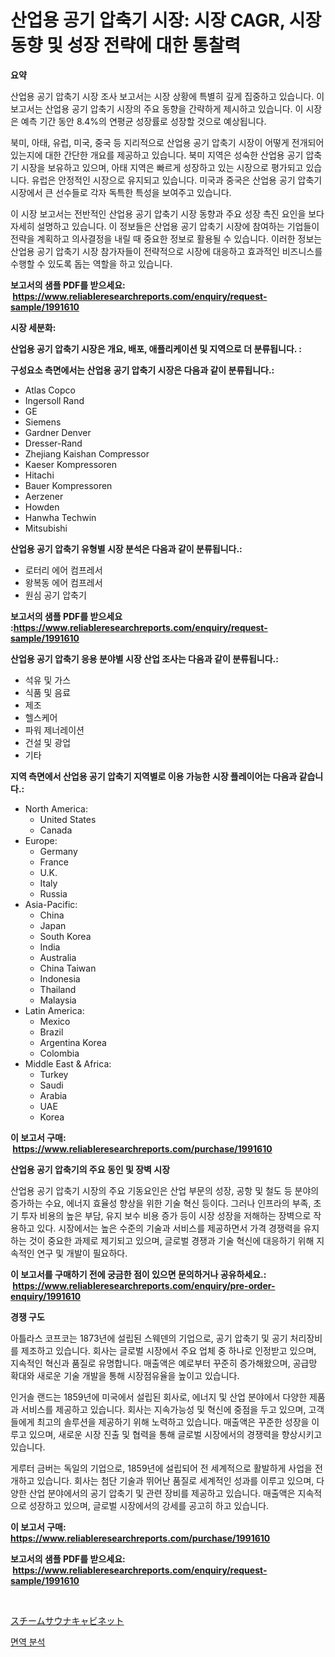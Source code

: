 <p><h1>산업용 공기 압축기 시장: 시장 CAGR, 시장 동향 및 성장 전략에 대한 통찰력</h1></p><p><strong>요약</strong></p>
<p><p>산업용 공기 압축기 시장 조사 보고서는 시장 상황에 특별히 깊게 집중하고 있습니다. 이 보고서는 산업용 공기 압축기 시장의 주요 동향을 간략하게 제시하고 있습니다. 이 시장은 예측 기간 동안 8.4%의 연평균 성장률로 성장할 것으로 예상됩니다.</p><p>북미, 아태, 유럽, 미국, 중국 등 지리적으로 산업용 공기 압축기 시장이 어떻게 전개되어 있는지에 대한 간단한 개요를 제공하고 있습니다. 북미 지역은 성숙한 산업용 공기 압축기 시장을 보유하고 있으며, 아태 지역은 빠르게 성장하고 있는 시장으로 평가되고 있습니다. 유럽은 안정적인 시장으로 유지되고 있습니다. 미국과 중국은 산업용 공기 압축기 시장에서 큰 선수들로 각자 독특한 특성을 보여주고 있습니다.</p><p>이 시장 보고서는 전반적인 산업용 공기 압축기 시장 동향과 주요 성장 촉진 요인을 보다 자세히 설명하고 있습니다. 이 정보들은 산업용 공기 압축기 시장에 참여하는 기업들이 전략을 계획하고 의사결정을 내릴 때 중요한 정보로 활용될 수 있습니다. 이러한 정보는 산업용 공기 압축기 시장 참가자들이 전략적으로 시장에 대응하고 효과적인 비즈니스를 수행할 수 있도록 돕는 역할을 하고 있습니다.</p></p>
<p><strong>보고서의 샘플 PDF를 받으세요: &nbsp;<a href="https://www.reliableresearchreports.com/enquiry/request-sample/1991610">https://www.reliableresearchreports.com/enquiry/request-sample/1991610</a></strong></p>
<p><strong>시장 세분화:</strong></p>
<p><strong> 산업용 공기 압축기 시장은 개요, 배포, 애플리케이션 및 지역으로 더 분류됩니다. :</strong></p>
<p><strong>구성요소 측면에서는 산업용 공기 압축기 시장은 다음과 같이 분류됩니다.:</strong></p>
<p><ul><li>Atlas Copco</li><li>Ingersoll Rand</li><li>GE</li><li>Siemens</li><li>Gardner Denver</li><li>Dresser-Rand</li><li>Zhejiang Kaishan Compressor</li><li>Kaeser Kompressoren</li><li>Hitachi</li><li>Bauer Kompressoren</li><li>Aerzener</li><li>Howden</li><li>Hanwha Techwin</li><li>Mitsubishi</li></ul></p>
<p><strong> 산업용 공기 압축기 유형별 시장 분석은 다음과 같이 분류됩니다.:</strong></p>
<p><ul><li>로터리 에어 컴프레서</li><li>왕복동 에어 컴프레서</li><li>원심 공기 압축기</li></ul></p>
<p><strong>보고서의 샘플 PDF를 받으세요 :<a href="https://www.reliableresearchreports.com/enquiry/request-sample/1991610">https://www.reliableresearchreports.com/enquiry/request-sample/1991610</a></strong></p>
<p><strong> 산업용 공기 압축기 응용 분야별 시장 산업 조사는 다음과 같이 분류됩니다.:</strong></p>
<p><ul><li>석유 및 가스</li><li>식품 및 음료</li><li>제조</li><li>헬스케어</li><li>파워 제너레이션</li><li>건설 및 광업</li><li>기타</li></ul></p>
<p><strong>지역 측면에서 산업용 공기 압축기 지역별로 이용 가능한 시장 플레이어는 다음과 같습니다.:</strong></p>
<p><ul>
    <li>
        North America:
        <ul>
            <li>United States</li>
            <li>Canada</li>
        </ul>
    </li>
    <li>
        Europe:
        <ul>
            <li>Germany</li>
            <li>France</li>
            <li>U.K.</li>
            <li>Italy</li>
            <li>Russia</li>
        </ul>
    </li>
    <li>
        Asia-Pacific:
        <ul>
            <li>China</li>
            <li>Japan</li>
            <li>South Korea</li>
            <li>India</li>
            <li>Australia</li>
            <li>China Taiwan</li>
            <li>Indonesia</li>
            <li>Thailand</li>
            <li>Malaysia</li>
        </ul>
    </li>
    <li>
        Latin America:
        <ul>
            <li>Mexico</li>
            <li>Brazil</li>
            <li>Argentina Korea</li>
            <li>Colombia</li>
        </ul>
    </li>
    <li>
        Middle East & Africa:
        <ul>
            <li>Turkey</li>
            <li>Saudi</li>
            <li>Arabia</li>
            <li>UAE</li>
            <li>Korea</li>
        </ul>
    </li>
    </ul></p>
<p><strong>이 보고서 구매: &nbsp;<a href="https://www.reliableresearchreports.com/purchase/1991610">https://www.reliableresearchreports.com/purchase/1991610</a></strong></p>
<p><strong>산업용 공기 압축기의 주요 동인 및 장벽 시장</strong></p>
<p><p>산업용 공기 압축기 시장의 주요 기동요인은 산업 부문의 성장, 공항 및 철도 등 분야의 증가하는 수요, 에너지 효율성 향상을 위한 기술 혁신 등이다. 그러나 인프라의 부족, 초기 투자 비용의 높은 부담, 유지 보수 비용 증가 등이 시장 성장을 저해하는 장벽으로 작용하고 있다. 시장에서는 높은 수준의 기술과 서비스를 제공하면서 가격 경쟁력을 유지하는 것이 중요한 과제로 제기되고 있으며, 글로벌 경쟁과 기술 혁신에 대응하기 위해 지속적인 연구 및 개발이 필요하다.</p></p>
<p><strong>이 보고서를 구매하기 전에 궁금한 점이 있으면 문의하거나 공유하세요.: &nbsp;<a href="https://www.reliableresearchreports.com/enquiry/pre-order-enquiry/1991610">https://www.reliableresearchreports.com/enquiry/pre-order-enquiry/1991610</a></strong></p>
<p><strong>경쟁 구도</strong></p>
<p><p>아틀라스 코프코는 1873년에 설립된 스웨덴의 기업으로, 공기 압축기 및 공기 처리장비를 제조하고 있습니다. 회사는 글로벌 시장에서 주요 업체 중 하나로 인정받고 있으며, 지속적인 혁신과 품질로 유명합니다. 매출액은 예로부터 꾸준히 증가해왔으며, 공급망 확대와 새로운 기술 개발을 통해 시장점유율을 높이고 있습니다.</p><p>인거솔 랜드는 1859년에 미국에서 설립된 회사로, 에너지 및 산업 분야에서 다양한 제품과 서비스를 제공하고 있습니다. 회사는 지속가능성 및 혁신에 중점을 두고 있으며, 고객들에게 최고의 솔루션을 제공하기 위해 노력하고 있습니다. 매출액은 꾸준한 성장을 이루고 있으며, 새로운 시장 진출 및 협력을 통해 글로벌 시장에서의 경쟁력을 향상시키고 있습니다.</p><p>게루터 금버는 독일의 기업으로, 1859년에 설립되어 전 세계적으로 활발하게 사업을 전개하고 있습니다. 회사는 첨단 기술과 뛰어난 품질로 세계적인 성과를 이루고 있으며, 다양한 산업 분야에서의 공기 압축기 및 관련 장비를 제공하고 있습니다. 매출액은 지속적으로 성장하고 있으며, 글로벌 시장에서의 강세를 공고히 하고 있습니다.</p></p>
<p><strong>이 보고서 구매: &nbsp; <a href="https://www.reliableresearchreports.com/purchase/1991610">https://www.reliableresearchreports.com/purchase/1991610</a></strong></p>
<p><strong>보고서의 샘플 PDF를 받으세요: &nbsp;<a href="https://www.reliableresearchreports.com/enquiry/request-sample/1991610">https://www.reliableresearchreports.com/enquiry/request-sample/1991610</a></strong><strong></strong></p>
<p>&nbsp;</p>
<p><p><a href="https://github.com/mreklxf44233/Market-Research-Report-List-1/blob/main/22573599548.md">スチームサウナキャビネット</a></p><p><a href="https://github.com/oajzkywllm460/Market-Research-Report-List-1/blob/main/33674198811.md">면역 분석</a></p></p>